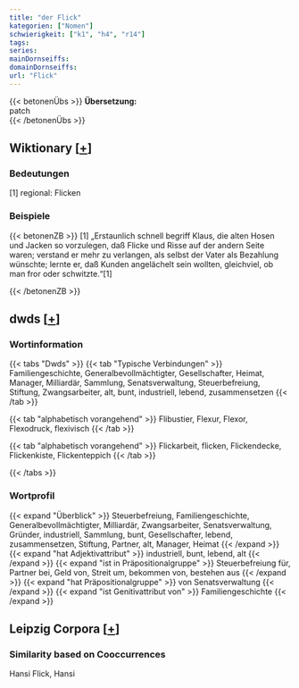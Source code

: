 ```yaml
---
title: "der Flick"
kategorien: ["Nomen"]
schwierigkeit: ["k1", "h4", "r14"]
tags:
series:
mainDornseiffs:
domainDornseiffs:
url: "Flick"
---
```


{{< betonenÜbs >}}
**Übersetzung:**  
patch  
{{< /betonenÜbs >}}

## Wiktionary [[+](https://de.wiktionary.org/wiki/Flick)]

### Bedeutungen
[1] regional: Flicken  

### Beispiele
{{< betonenZB >}}
[1] „Erstaunlich schnell begriff Klaus, die alten Hosen und Jacken so vorzulegen, daß Flicke und Risse auf der andern Seite waren; verstand er mehr zu verlangen, als selbst der Vater als Bezahlung wünschte; lernte er, daß Kunden angelächelt sein wollten, gleichviel, ob man fror oder schwitzte.“[1]  

{{< /betonenZB >}}


## dwds [[+](https://www.dwds.de/wb/Flick)]

### Wortinformation
{{< tabs "Dwds" >}}
{{< tab "Typische Verbindungen" >}}
Familiengeschichte, Generalbevollmächtigter, Gesellschafter, Heimat, Manager, Milliardär, Sammlung, Senatsverwaltung, Steuerbefreiung, Stiftung, Zwangsarbeiter, alt, bunt, industriell, lebend, zusammensetzen
{{< /tab >}}

{{< tab "alphabetisch vorangehend" >}}
Flibustier, Flexur, Flexor, Flexodruck, flexivisch
{{< /tab >}}

{{< tab "alphabetisch vorangehend" >}}
Flickarbeit, flicken, Flickendecke, Flickenkiste, Flickenteppich
{{< /tab >}}

{{< /tabs >}}

### Wortprofil
{{< expand "Überblick" >}} Steuerbefreiung, Familiengeschichte, Generalbevollmächtigter, Milliardär, Zwangsarbeiter, Senatsverwaltung, Gründer, industriell, Sammlung, bunt, Gesellschafter, lebend, zusammensetzen, Stiftung, Partner, alt, Manager, Heimat {{< /expand >}}
{{< expand "hat Adjektivattribut" >}} industriell, bunt, lebend, alt {{< /expand >}}
{{< expand "ist in Präpositionalgruppe" >}} Steuerbefreiung für, Partner bei, Geld von, Streit um, bekommen von, bestehen aus {{< /expand >}}
{{< expand "hat Präpositionalgruppe" >}} von Senatsverwaltung {{< /expand >}}
{{< expand "ist Genitivattribut von" >}} Familiengeschichte {{< /expand >}}

## Leipzig Corpora [[+](https://corpora.uni-leipzig.de/en/res?word=Flick&corpusId=deu_newscrawl-public_2018)]


### Similarity based on Cooccurrences
Hansi Flick, Hansi


